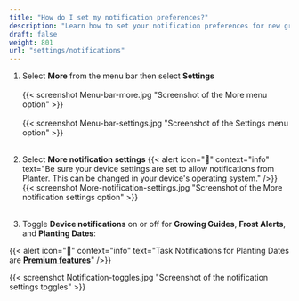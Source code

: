 ```yaml
---
title: "How do I set my notification preferences?"
description: "Learn how to set your notification preferences for new growing guides, frost alerts, and planting dates"
draft: false
weight: 801
url: "settings/notifications"
---
```


1. Select **More** from the menu bar then select **Settings**<br /><br />
{{< screenshot Menu-bar-more.jpg "Screenshot of the More menu option" >}}<br /><br />
{{< screenshot Menu-bar-settings.jpg "Screenshot of the Settings menu option" >}}<br /><br />

2. Select **More notification settings**
{{< alert icon="🥬" context="info" text="Be sure your device settings are set to allow notifications from Planter. This can be changed in your device's operating system." />}}
{{< screenshot More-notification-settings.jpg "Screenshot of the More notification settings option" >}}<br /><br />

3. Toggle **Device notifications** on or off for **Growing Guides**, **Frost Alerts**, and **Planting Dates**:

{{< alert icon="💸" context="info" text="Task Notifications for Planting Dates are [**Premium features**](../../account/premium-subscription)" />}}

{{< screenshot Notification-toggles.jpg "Screenshot of the notification settings toggles" >}}

